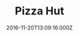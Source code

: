 ---
date: 2016-11-20T13:09:16.000Z
title: Pizza Hut
latitude: 52.033274936605075
longitude: 1.2054995708705105
category: checkin
---